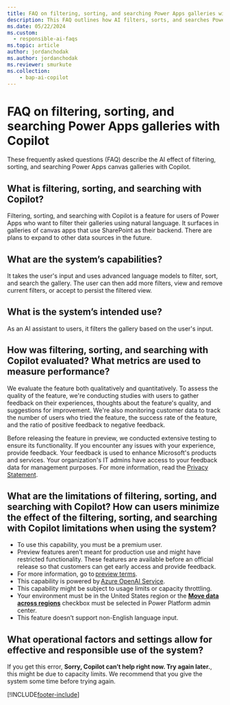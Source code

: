 ```yaml
---
title: FAQ on filtering, sorting, and searching Power Apps galleries with Copilot 
description: This FAQ outlines how AI filters, sorts, and searches Power Apps galleries with Copilot, addressing its usage, testing, evaluation, and limitations. 
ms.date: 05/22/2024
ms.custom: 
  - responsible-ai-faqs
ms.topic: article
author: jordanchodak
ms.author: jordanchodak
ms.reviewer: smurkute
ms.collection: 
    - bap-ai-copilot 
---
```


# FAQ on filtering, sorting, and searching Power Apps galleries with Copilot

These frequently asked questions (FAQ) describe the AI effect of filtering, sorting, and searching Power Apps canvas galleries with Copilot.

## What is filtering, sorting, and searching with Copilot?

Filtering, sorting, and searching with Copilot is a feature for users of Power Apps who want to filter their galleries using natural language. It surfaces in galleries of canvas apps that use SharePoint as their backend. There are plans to expand to other data sources in the future.

## What are the system’s capabilities?

It takes the user's input and uses advanced language models to filter, sort, and search the gallery. The user can then add more filters, view and remove current filters, or accept to persist the filtered view.

## What is the system’s intended use?

As an AI assistant to users, it filters the gallery based on the user's input.

## How was filtering, sorting, and searching with Copilot evaluated? What metrics are used to measure performance?

We evaluate the feature both qualitatively and quantitatively. To assess the quality of the feature, we're conducting studies with users to gather feedback on their experiences, thoughts about the feature's quality, and suggestions for improvement. We're also monitoring customer data to track the number of users who tried the feature, the success rate of the feature, and the ratio of positive feedback to negative feedback.

Before releasing the feature in preview, we conducted extensive testing to ensure its functionality. If you encounter any issues with your experience, provide feedback. Your feedback is used to enhance Microsoft's products and services. Your organization's IT admins have access to your feedback data for management purposes. For more information, read the [Privacy Statement](https://go.microsoft.com/fwlink/?linkid=2182930%22%20\t%20%22_blank).

## What are the limitations of filtering, sorting, and searching with Copilot? How can users minimize the effect of the filtering, sorting, and searching with Copilot limitations when using the system?

- To use this capability, you must be a premium user.
- Preview features aren’t meant for production use and might have restricted functionality. These features are available before an official release so that customers can get early access and provide feedback.
- For more information, go to [preview terms](https://go.microsoft.com/fwlink/?linkid=2189520).
- This capability is powered by [Azure OpenAI Service](/azure/cognitive-services/openai/overview).
- This capability might be subject to usage limits or capacity throttling.
- Your environment must be in the United States region or the [**Move data across regions**](/power-platform/admin/geographical-availability-copilot) checkbox must be selected in Power Platform admin center.
- This feature doesn’t support non-English language input.

## What operational factors and settings allow for effective and responsible use of the system?

If you get this error, **Sorry, Copilot can’t help right now. Try again later.**, this might be due to capacity limits. We recommend that you give the system some time before trying again.

[!INCLUDE[footer-include](../../includes/footer-banner.md)]

